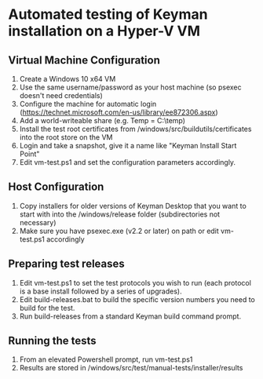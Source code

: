 # Automated testing of Keyman installation on a Hyper-V VM

## Virtual Machine Configuration

1. Create a Windows 10 x64 VM
2. Use the same username/password as your host machine (so psexec doesn't need credentials)
3. Configure the machine for automatic login (https://technet.microsoft.com/en-us/library/ee872306.aspx)
4. Add a world-writeable share (e.g. Temp = C:\temp)
5. Install the test root certificates from /windows/src/buildutils/certificates into the root store on the VM
6. Login and take a snapshot, give it a name like "Keyman Install Start Point"
7. Edit vm-test.ps1 and set the configuration parameters accordingly.

## Host Configuration

1. Copy installers for older versions of Keyman Desktop that you want to start with into 
   the /windows/release folder (subdirectories not necessary)
2. Make sure you have psexec.exe (v2.2 or later) on path or edit vm-test.ps1 accordingly

## Preparing test releases

1. Edit vm-test.ps1 to set the test protocols you wish to run (each protocol is a base install followed by a series of upgrades).
2. Edit build-releases.bat to build the specific version numbers you need to build for the test.
3. Run build-releases from a standard Keyman build command prompt.

## Running the tests

1. From an elevated Powershell prompt, run vm-test.ps1
2. Results are stored in /windows/src/test/manual-tests/installer/results
